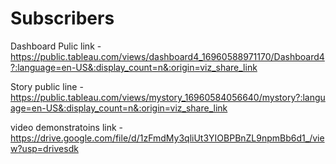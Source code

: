 # Subscribers


Dashboard Pulic link - https://public.tableau.com/views/dashboard4_16960588971170/Dashboard4?:language=en-US&:display_count=n&:origin=viz_share_link

Story public line - https://public.tableau.com/views/mystory_16960584056640/mystory?:language=en-US&:display_count=n&:origin=viz_share_link

video demonstratoins link - https://drive.google.com/file/d/1zFmdMy3qliUt3YIOBPBnZL9npmBb6d1_/view?usp=drivesdk
